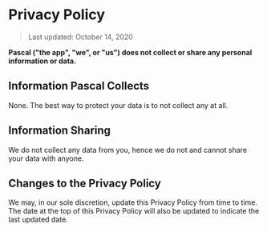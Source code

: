 # Privacy Policy

> Last updated: October 14, 2020

**Pascal ("the app", "we", or "us") does not collect or share any personal information or data.**

## Information Pascal Collects

None. The best way to protect your data is to not collect any at all.

## Information Sharing

We do not collect any data from you, hence we do not and cannot share your data with anyone.

## Changes to the Privacy Policy

We may, in our sole discretion, update this Privacy Policy from time to time. The date at the top of this Privacy Policy will also be updated to indicate the last updated date.
